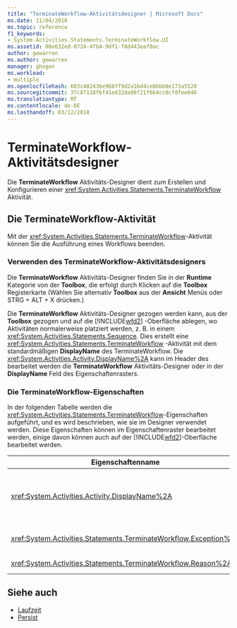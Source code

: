 ```yaml
---
title: "TerminateWorkflow-Aktivitätsdesigner | Microsoft Docs"
ms.date: 11/04/2016
ms.topic: reference
f1_keywords:
- System.Activities.Statements.TerminateWorkflow.UI
ms.assetid: 08e632ed-0724-4fb4-9df1-f8d443eaf0ac
author: gewarren
ms.author: gewarren
manager: ghogen
ms.workload:
- multiple
ms.openlocfilehash: 683c482436e968ff9d2a1bd4ce0bbb8e173a5520
ms.sourcegitcommit: 37c87118f6f41e832da96f21f6b4cc0cf8fee046
ms.translationtype: MT
ms.contentlocale: de-DE
ms.lasthandoff: 03/12/2018
---
```

# <a name="terminateworkflow-activity-designer"></a>TerminateWorkflow-Aktivitätsdesigner
Die **TerminateWorkflow** Aktivitäts-Designer dient zum Erstellen und Konfigurieren einer <xref:System.Activities.Statements.TerminateWorkflow> Aktivität.

## <a name="the-terminateworkflow-activity"></a>Die TerminateWorkflow-Aktivität
 Mit der <xref:System.Activities.Statements.TerminateWorkflow>-Aktivität können Sie die Ausführung eines Workflows beenden.

### <a name="using-the-terminateworkflow-activity-designer"></a>Verwenden des TerminateWorkflow-Aktivitätsdesigners
 Die **TerminateWorkflow** Aktivitäts-Designer finden Sie in der **Runtime** Kategorie von der **Toolbox**, die erfolgt durch Klicken auf die **Toolbox** Registerkarte (Wählen Sie alternativ **Toolbox** aus der **Ansicht** Menüs oder STRG + ALT + X drücken.)

 Die **TerminateWorkflow** Aktivitäts-Designer gezogen werden kann, aus der **Toolbox** gezogen und auf die [!INCLUDE[wfd2](../workflow-designer/includes/wfd2_md.md)] -Oberfläche ablegen, wo Aktivitäten normalerweise platziert werden, z. B. in einem <xref:System.Activities.Statements.Sequence>. Dies erstellt eine <xref:System.Activities.Statements.TerminateWorkflow> -Aktivität mit dem standardmäßigen **DisplayName** des TerminateWorkflow. Die <xref:System.Activities.Activity.DisplayName%2A> kann im Header des bearbeitet werden die **TerminateWorkflow** Aktivitäts-Designer oder in der **DisplayName** Feld des Eigenschaftenrasters.

### <a name="the-terminateworkflow-properties"></a>Die TerminateWorkflow-Eigenschaften
 In der folgenden Tabelle werden die <xref:System.Activities.Statements.TerminateWorkflow>-Eigenschaften aufgeführt, und es wird beschrieben, wie sie im Designer verwendet werden. Diese Eigenschaften können im Eigenschaftenraster bearbeitet werden, einige davon können auch auf der [!INCLUDE[wfd2](../workflow-designer/includes/wfd2_md.md)]-Oberfläche bearbeitet werden.

|Eigenschaftenname|Erforderlich|Verwendung|
|-------------------|--------------|-----------|
|<xref:System.Activities.Activity.DisplayName%2A>|False|Der Anzeigename der <xref:System.Activities.Statements.TerminateWorkflow>-Aktivität. Der Standardwert ist TerminateWorkflow. Obwohl der Anzeigename nicht unbedingt erforderlich ist, wird empfohlen, einen Anzeigenamen zu verwenden.|
|<xref:System.Activities.Statements.TerminateWorkflow.Exception%2A>|False|Die Ausnahme, die beim Beenden des Workflows ausgelöst werden soll. Legen Sie diese Eigenschaft im Eigenschaftenraster fest.|
|<xref:System.Activities.Statements.TerminateWorkflow.Reason%2A>|False|Die Ursache für das Beenden des Workflows. Legen Sie diese Eigenschaft im Eigenschaftenraster fest.|

## <a name="see-also"></a>Siehe auch

- [Laufzeit](../workflow-designer/runtime-activity-designers.md)
- [Persist](../workflow-designer/persist-activity-designer.md)